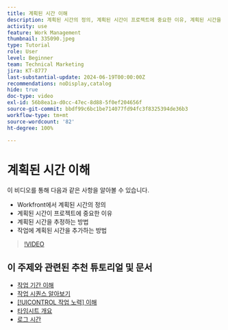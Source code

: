 ```yaml
---
title: 계획된 시간 이해
description: 계획된 시간의 정의, 계획된 시간이 프로젝트에 중요한 이유, 계획된 시간을 작업에 추가하는 방법에 대해 알아봅니다.
activity: use
feature: Work Management
thumbnail: 335090.jpeg
type: Tutorial
role: User
level: Beginner
team: Technical Marketing
jira: KT-8777
last-substantial-update: 2024-06-19T00:00:00Z
recommendations: noDisplay,catalog
hide: true
doc-type: video
exl-id: 56b8ea1a-d0cc-47ec-8d88-5f0ef204656f
source-git-commit: bbdf99c6bc1be714077fd94fc3f8325394de36b3
workflow-type: tm+mt
source-wordcount: '82'
ht-degree: 100%

---
```


# 계획된 시간 이해

이 비디오를 통해 다음과 같은 사항을 알아볼 수 있습니다.

* Workfront에서 계획된 시간의 정의
* 계획된 시간이 프로젝트에 중요한 이유
* 계획된 시간을 추정하는 방법
* 작업에 계획된 시간을 추가하는 방법

>[!VIDEO](https://video.tv.adobe.com/v/335090/?quality=12&learn=on&enablevpops=1)


## 이 주제와 관련된 추천 튜토리얼 및 문서

* [작업 기간 이해](/help/manage-work/tasks/understand-task-durations.md)
* [작업 시퀀스 알아보기](/help/manage-work/tasks/learn-to-sequence-tasks.md)
* [[!UICONTROL 작업 노력] 이해](/help/manage-work/tasks/understand-work-effort.md)
* [타임시트 개요](https://experienceleague.adobe.com/ko/docs/workfront/using/timesheets/details/timesheets-overview)
* [로그 시간](https://experienceleague.adobe.com/ko/docs/workfront/using/timesheets/create-and-manage-timesheets-in-adobe-workfront/log-time)
